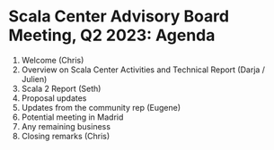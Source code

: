# Scala Center Advisory Board Meeting, Q2 2023: Agenda

1. Welcome (Chris)
2. Overview on Scala Center Activities and Technical Report (Darja / Julien)
3. Scala 2 Report (Seth)
4. Proposal updates
5. Updates from the community rep (Eugene)
6. Potential meeting in Madrid
7. Any remaining business
8. Closing remarks (Chris)
